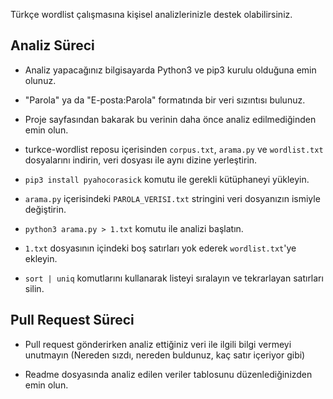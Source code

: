 Türkçe wordlist çalışmasına kişisel analizlerinizle destek olabilirsiniz.

## Analiz Süreci

- Analiz yapacağınız bilgisayarda Python3 ve pip3 kurulu olduğuna emin olunuz.

- "Parola" ya da "E-posta:Parola" formatında bir veri sızıntısı bulunuz. 

- Proje sayfasından bakarak bu verinin daha önce analiz edilmediğinden emin olun.

- turkce-wordlist reposu içerisinden `corpus.txt`, `arama.py` ve `wordlist.txt` dosyalarını indirin, veri dosyası ile aynı dizine yerleştirin.

- `pip3 install pyahocorasick` komutu ile gerekli kütüphaneyi yükleyin.

- `arama.py` içerisindeki `PAROLA_VERISI.txt` stringini veri dosyanızın ismiyle değiştirin.

- `python3 arama.py > 1.txt` komutu ile analizi başlatın.

- `1.txt` dosyasının içindeki boş satırları yok ederek `wordlist.txt`'ye ekleyin.

- `sort | uniq` komutlarını kullanarak listeyi sıralayın ve tekrarlayan satırları silin.

## Pull Request Süreci

- Pull request gönderirken analiz ettiğiniz veri ile ilgili bilgi vermeyi unutmayın (Nereden sızdı, nereden buldunuz, kaç satır içeriyor gibi)

- Readme dosyasında analiz edilen veriler tablosunu düzenlediğinizden emin olun.